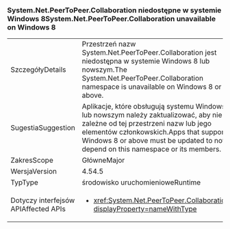 ### <a name="systemnetpeertopeercollaboration-unavailable-on-windows-8"></a><span data-ttu-id="48ce9-101">System.Net.PeerToPeer.Collaboration niedostępne w systemie Windows 8</span><span class="sxs-lookup"><span data-stu-id="48ce9-101">System.Net.PeerToPeer.Collaboration unavailable on Windows 8</span></span>

|   |   |
|---|---|
|<span data-ttu-id="48ce9-102">Szczegóły</span><span class="sxs-lookup"><span data-stu-id="48ce9-102">Details</span></span>|<span data-ttu-id="48ce9-103">Przestrzeń nazw System.Net.PeerToPeer.Collaboration jest niedostępna w systemie Windows 8 lub nowszym.</span><span class="sxs-lookup"><span data-stu-id="48ce9-103">The System.Net.PeerToPeer.Collaboration namespace is unavailable on Windows 8 or above.</span></span>|
|<span data-ttu-id="48ce9-104">Sugestia</span><span class="sxs-lookup"><span data-stu-id="48ce9-104">Suggestion</span></span>|<span data-ttu-id="48ce9-105">Aplikacje, które obsługują systemu Windows 8 lub nowszym należy zaktualizować, aby nie są zależne od tej przestrzeni nazw lub jego elementów członkowskich.</span><span class="sxs-lookup"><span data-stu-id="48ce9-105">Apps that support Windows 8 or above must be updated to not depend on this namespace or its members.</span></span>|
|<span data-ttu-id="48ce9-106">Zakres</span><span class="sxs-lookup"><span data-stu-id="48ce9-106">Scope</span></span>|<span data-ttu-id="48ce9-107">Główne</span><span class="sxs-lookup"><span data-stu-id="48ce9-107">Major</span></span>|
|<span data-ttu-id="48ce9-108">Wersja</span><span class="sxs-lookup"><span data-stu-id="48ce9-108">Version</span></span>|<span data-ttu-id="48ce9-109">4.5</span><span class="sxs-lookup"><span data-stu-id="48ce9-109">4.5</span></span>|
|<span data-ttu-id="48ce9-110">Typ</span><span class="sxs-lookup"><span data-stu-id="48ce9-110">Type</span></span>|<span data-ttu-id="48ce9-111">środowisko uruchomieniowe</span><span class="sxs-lookup"><span data-stu-id="48ce9-111">Runtime</span></span>|
|<span data-ttu-id="48ce9-112">Dotyczy interfejsów API</span><span class="sxs-lookup"><span data-stu-id="48ce9-112">Affected APIs</span></span>|<ul><li><xref:System.Net.PeerToPeer.Collaboration?displayProperty=nameWithType></li></ul>|

